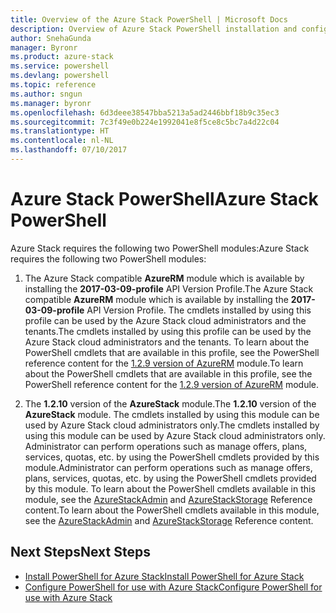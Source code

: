 ```yaml
---
title: Overview of the Azure Stack PowerShell | Microsoft Docs
description: Overview of Azure Stack PowerShell installation and configuration.
author: SnehaGunda
manager: Byronr
ms.product: azure-stack
ms.service: powershell
ms.devlang: powershell
ms.topic: reference
ms.author: sngun
ms.manager: byronr
ms.openlocfilehash: 6d3deee38547bba5213a5ad2446bbf18b9c35ec3
ms.sourcegitcommit: 7c3f49e0b224e1992041e8f5ce8c5bc7a4d22c04
ms.translationtype: HT
ms.contentlocale: nl-NL
ms.lasthandoff: 07/10/2017
---
```

# <a name="azure-stack-powershell"></a><span data-ttu-id="ce450-103">Azure Stack PowerShell</span><span class="sxs-lookup"><span data-stu-id="ce450-103">Azure Stack PowerShell</span></span> 

<span data-ttu-id="ce450-104">Azure Stack requires the following two PowerShell modules:</span><span class="sxs-lookup"><span data-stu-id="ce450-104">Azure Stack requires the following two PowerShell modules:</span></span>  

1. <span data-ttu-id="ce450-105">The Azure Stack compatible **AzureRM** module which is available by installing the **2017-03-09-profile** API Version Profile.</span><span class="sxs-lookup"><span data-stu-id="ce450-105">The Azure Stack compatible **AzureRM** module which is available by installing the **2017-03-09-profile** API Version Profile.</span></span> <span data-ttu-id="ce450-106">The cmdlets installed by using this profile can be used by the Azure Stack cloud administrators and the tenants.</span><span class="sxs-lookup"><span data-stu-id="ce450-106">The cmdlets installed by using this profile can be used by the Azure Stack cloud administrators and the tenants.</span></span> <span data-ttu-id="ce450-107">To learn about the PowerShell cmdlets that are available in this profile, see the PowerShell reference content for the [1.2.9 version of AzureRM](https://docs.microsoft.com/en-us/powershell/azure/overview?view=azurermps-1.2.9) module.</span><span class="sxs-lookup"><span data-stu-id="ce450-107">To learn about the PowerShell cmdlets that are available in this profile, see the PowerShell reference content for the [1.2.9 version of AzureRM](https://docs.microsoft.com/en-us/powershell/azure/overview?view=azurermps-1.2.9) module.</span></span>  

2. <span data-ttu-id="ce450-108">The **1.2.10** version of the **AzureStack** module.</span><span class="sxs-lookup"><span data-stu-id="ce450-108">The **1.2.10** version of the **AzureStack** module.</span></span> <span data-ttu-id="ce450-109">The cmdlets installed by using this module can be used by Azure Stack cloud administrators only.</span><span class="sxs-lookup"><span data-stu-id="ce450-109">The cmdlets installed by using this module can be used by Azure Stack cloud administrators only.</span></span> <span data-ttu-id="ce450-110">Administrator can perform operations such as manage offers, plans, services, quotas, etc. by using the PowerShell cmdlets provided by this module.</span><span class="sxs-lookup"><span data-stu-id="ce450-110">Administrator can perform operations such as manage offers, plans, services, quotas, etc. by using the PowerShell cmdlets provided by this module.</span></span> <span data-ttu-id="ce450-111">To learn about the PowerShell cmdlets available in this module, see the [AzureStackAdmin](https://docs.microsoft.com/en-us/powershell/module/azurerm.azurestackadmin/?view=azurestackps-1.2.9#azurerm.azurestackadmin) and [AzureStackStorage](https://docs.microsoft.com/en-us/powershell/module/azurerm.azurestackstorage/?view=azurestackps-1.2.9#azurerm.azurestackstorage) Reference content.</span><span class="sxs-lookup"><span data-stu-id="ce450-111">To learn about the PowerShell cmdlets available in this module, see the [AzureStackAdmin](https://docs.microsoft.com/en-us/powershell/module/azurerm.azurestackadmin/?view=azurestackps-1.2.9#azurerm.azurestackadmin) and [AzureStackStorage](https://docs.microsoft.com/en-us/powershell/module/azurerm.azurestackstorage/?view=azurestackps-1.2.9#azurerm.azurestackstorage) Reference content.</span></span>

## <a name="next-steps"></a><span data-ttu-id="ce450-112">Next Steps</span><span class="sxs-lookup"><span data-stu-id="ce450-112">Next Steps</span></span>

* [<span data-ttu-id="ce450-113">Install PowerShell for Azure Stack</span><span class="sxs-lookup"><span data-stu-id="ce450-113">Install PowerShell for Azure Stack</span></span>](https://docs.microsoft.com/en-us/azure/azure-stack/azure-stack-powershell-install?view=azurestackps-1.2.9&toc=%2fpowershell%2fmodule%2ftoc.json%3fview%3dazurestackps-1.2.9&view=azurestackps-1.2.9)
* [<span data-ttu-id="ce450-114">Configure PowerShell for use with Azure Stack</span><span class="sxs-lookup"><span data-stu-id="ce450-114">Configure PowerShell for use with Azure Stack</span></span>](https://docs.microsoft.com/en-us/azure/azure-stack/azure-stack-powershell-configure?view=azurestackps-1.2.9&toc=%2fpowershell%2fmodule%2ftoc.json%3fview%3dazurestackps-1.2.9&view=azurestackps-1.2.9)


